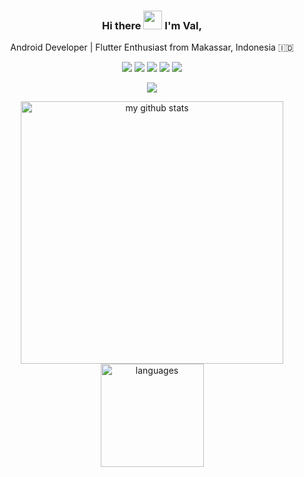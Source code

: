 <div align="center">
<h3>Hi there <img src="https://media.giphy.com/media/hvRJCLFzcasrR4ia7z/giphy.gif" width="30px"> I'm Val,</h3>
<p>Android Developer | Flutter Enthusiast from Makassar, Indonesia 🇮🇩</p>
  
[![](https://img.shields.io/badge/-Telegram-blue?logo=telegram)](http://t.me/rvl_o)
[![](https://img.shields.io/badge/-Linkedin-blue?logo=linkedin)](https://www.linkedin.com/in/rivaldy-o/)
[![](https://img.shields.io/badge/-Medium-black?logo=medium)](https://rivaldy.medium.com/)
[![](https://img.shields.io/badge/-Stack_Overflow-white?logo=stackoverflow)](https://stackoverflow.com/users/11265228/rivaldy)
[![](https://komarev.com/ghpvc/?username=im-o&color=blue)](https://github.com/im-o)
<!-- [![](https://img.shields.io/github/stars/im-o?style=social)](https://github.com/im-o) -->
</div>

<!-- thropy -->
<!-- <a href="https://im-o.github.io/">
    <p align="center">
        <img src="https://github-profile-trophy.vercel.app/?username=im-o&column=7&theme=onedark"/>
    </p>
</a> -->

<!-- Contributions -->
<a href="https://im-o.github.io/">
    <p align="center">
        <img src="https://github-readme-streak-stats.herokuapp.com?user=im-o&theme=neon-dark"/>
    </p>
</a>

<!-- status codes -->
<a align="center" href="https://im-o.github.io">
  <p align="center">
    <img src="https://github-readme-stats.vercel.app/api?username=im-o&show_icons=true&theme=radical" alt="my github stats" width="420"/> <img src="https://github-readme-stats.vercel.app/api/top-langs/?username=im-o&hide=scss,css,tsql,blade,%20jupyter+notebook,cmake&langs_count=6&theme=radical&layout=compact" alt="languages" height="165">
  </p>
</a>
